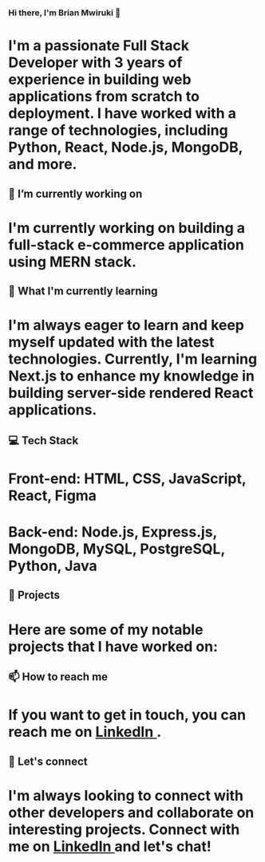 ### Hi there, I'm Brian Mwiruki 👋


# I'm a passionate Full Stack Developer with 3 years of experience in building web applications from scratch to deployment. I have worked with a range of technologies, including Python, React, Node.js, MongoDB, and more.

## 🔭 I’m currently working on

# I'm currently working on building a full-stack e-commerce application using MERN stack.

## 🌱 What I'm currently learning

# I'm always eager to learn and keep myself updated with the latest technologies. Currently, I'm learning Next.js to enhance my knowledge in building server-side rendered React applications.

## 💻 Tech Stack

# Front-end: HTML, CSS, JavaScript, React, Figma
# Back-end: Node.js, Express.js, MongoDB, MySQL, PostgreSQL, Python, Java

## 🚀 Projects

# Here are some of my notable projects that I have worked on:

## 📫 How to reach me

# If you want to get in touch, you can reach me on <a href="https://www.linkedin.com/in/brianmwiruki/" target="_blank"> LinkedIn </a>.

## 🤝 Let's connect

# I'm always looking to connect with other developers and collaborate on interesting projects. Connect with me on <a href="https://www.linkedin.com/in/brianmwiruki/" target="_blank"> LinkedIn </a> and let's chat!

<!--
**brianmwiruki/brianmwiruki** is a ✨ _special_ ✨ repository because its `README.md` (this file) appears on your GitHub profile.

Here are some ideas to get you started:

- 🔭 I’m currently working on ...
- 🌱 I’m currently learning ...
- 👯 I’m looking to collaborate on ...
- 🤔 I’m looking for help with ...
- 💬 Ask me about ...
- 📫 How to reach me: ...
- 😄 Pronouns: ...
- ⚡ Fun fact: ...
-->
